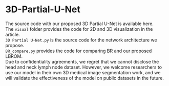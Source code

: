 # 3D-Partial-U-Net
The source code with our proposed 3D Partial U-Net is available here.<br>
The `visual` folder provides the code for 2D and 3D visualization in the article. <br>
`3D Partial U-Net.py` is the source code for the network architecture we propose. <br>
`BR_compare.py` provides the code for comparing BR and our proposed LBROM. <br>
Due to confidentiality agreements, we regret that we cannot disclose the head and neck lymph node dataset. However, we welcome researchers to use our model in their own 3D medical image segmentation work, and we will validate the effectiveness of the model on public datasets in the future.
